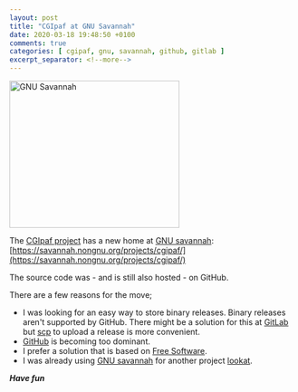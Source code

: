 ```yaml
---
layout: post
title: "CGIpaf at GNU Savannah"
date: 2020-03-18 19:48:50 +0100
comments: true
categories: [ cgipaf, gnu, savannah, github, gitlab ] 
excerpt_separator: <!--more-->
---
```


<a href="{{ '/images/Gnu_meditate_levitate.jpg' | remove_first:'/' | absolute_url }}"><img src="{{ '/images/Gnu_meditate_levitate.jpg' | remove_first:'/' | absolute_url }}" class="right" width="300" height="260" alt="GNU Savannah" /> </a>

The [CGIpaf project](http://www.wagemakers.be/english/programs/cgipaf) has a new home at [GNU savannah](https://savannah.gnu.org/): [https://savannah.nongnu.org/projects/cgipaf/](https://savannah.nongnu.org/projects/cgipaf/)

The source code was - and is still also hosted - on GitHub.

There are a few reasons for the move;
* I was looking for an easy way to store binary releases. Binary releases aren't supported by GitHub.
  There might be a solution for this at [GitLab](https://www.gitlab.com) but [scp](https://en.wikipedia.org/wiki/Secure_copy) to upload a release is more convenient.
* [GitHub](https://www.github.com) is becoming too dominant.
* I prefer a solution that is based on [Free Software](https://en.wikipedia.org/wiki/Free_software).
* I was already using [GNU savannah](https://savannah.gnu.org/) for another project [lookat](http://www.wagemakers.be/english/programs/lookat).

***Have fun***

<!--more-->

